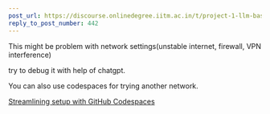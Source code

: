 ```yaml
---
post_url: https://discourse.onlinedegree.iitm.ac.in/t/project-1-llm-based-automation-agent-discussion-thread-tds-jan-2025/164277/447
reply_to_post_number: 442
---
```

This might be problem with network settings(unstable internet, firewall, VPN interference)

try to debug it with help of chatgpt.

You can also use codespaces for trying another network.

[Streamlining setup with GitHub Codespaces](https://www.youtube.com/watch?v=fqQOu2JVI1o)